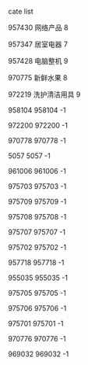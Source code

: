 cate list

957430 网络产品 8

957347 居室电器 7

957428 电脑整机 9

970775 新鲜水果 8

972219 洗护清洁用具 9

958104 958104 -1

972200 972200 -1

970778 970778 -1

5057 5057 -1

961006 961006 -1

975703 975703 -1

975709 975709 -1

975708 975708 -1

975707 975707 -1

975702 975702 -1

957718 957718 -1

955035 955035 -1

975705 975705 -1

975706 975706 -1

975701 975701 -1

970776 970776 -1

969032 969032 -1

